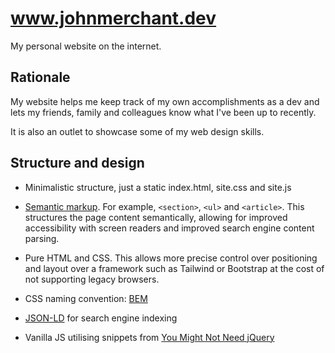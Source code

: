 # www.johnmerchant.dev

My personal website on the internet.

## Rationale

My website helps me keep track of my own accomplishments as a dev and lets my friends, family and colleagues know what I've been up to recently.

It is also an outlet to showcase some of my web design skills.

## Structure and design

* Minimalistic structure, just a static index.html, site.css and site.js

* [Semantic markup](https://html.com/semantic-markup/). For example, `<section>`, `<ul>` and `<article>`. This structures the page content semantically, allowing for improved accessibility with screen readers and improved search engine content parsing.

* Pure HTML and CSS. This allows more precise control over positioning and layout over a framework such as Tailwind or Bootstrap at the cost of not supporting legacy browsers.

* CSS naming convention: [BEM](http://getbem.com/)

* [JSON-LD](https://json-ld.org/) for search engine indexing

* Vanilla JS utilising snippets from [You Might Not Need jQuery](http://youmightnotneedjquery.com/) 
